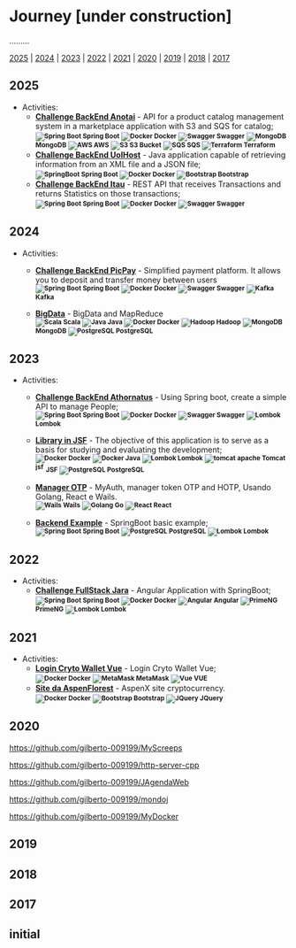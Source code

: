 # Journey [under construction]

.........

[2025](#2025) | [2024](#2024) | [2023](#2023) | [2022](#2022) | [2021](#2021) | [2020](#2020) | [2019](#2019) | [2018](#2018) | [2017](#2017) 

## 2025

<!--```mermaid
graph TD
    A[This is an <b>important</b> <a href='https://google.com'>link</a>]
```-->

<!--  + Professional Experience:-->
<!--  + My Contributions:-->

 + Activities:
    - [**Challenge BackEnd Anotai**](https://github.com/gilberto-009199/desafio-anotai-backend-aws) - API for a product catalog management system in a marketplace application with S3 and SQS for catalog;
        <br/><small>
                <strong>![Spring Boot](./assets/spring16x16.svg) Spring Boot</strong>
                <strong>![Docker](./assets/docker16x16.svg) Docker</strong>
                <strong>![Swagger](./assets/swagger.svg) Swagger</strong>
                <strong>![MongoDB](./assets/mongodb.svg) MongoDB</strong>
                <strong>![AWS](./assets/cloud16x16.svg) AWS</strong>
                <strong>![S3](./assets/Arch_Amazon-Simple-Storage-Service_16.svg) S3 Bucket</strong>
                <strong>![SQS](./assets/Arch_Amazon-Simple-Queue-Service_16.svg) SQS </strong>
                <strong>![Terraform](./assets/terraform16x16.svg) Terraform</strong>
              </small>
    - [**Challenge BackEnd UolHost**](https://github.com/gilberto-009199/desafio-uolhost-backend) - Java application capable of retrieving information from an XML file and a JSON file;
        <br/><small>
                <strong>![SpringBoot](./assets/spring16x16.svg) Spring Boot</strong>
                <strong>![Docker](./assets/docker16x16.svg) Docker</strong>
                <strong>![Bootstrap](./assets/bootstrap.svg) Bootstrap</strong> 
              </small>
    - [**Challenge BackEnd Itau**](https://github.com/gilberto-009199/desafio-itau-backend) - REST API that receives Transactions and returns Statistics on those transactions;
        <br/><small>
                <strong>![Spring Boot](./assets/spring16x16.svg) Spring Boot</strong>
                <strong>![Docker](./assets/docker16x16.svg) Docker</strong>
                <strong>![Swagger](./assets/swagger.svg) Swagger</strong>
              </small>


## 2024

<!--```mermaid
mindmap
  root((mindmap))
    Origins
      Long history
      ::icon(fa fa-book)
      Popularisation
        British popular psychology author Tony Buzan
    Research
      On effectiveness<br/>and features
      important
        Uses
            Creative techniques
            Strategic planning
            Argument mapping
    Tools
      Pen and paper
      Mermaid
```-->
<!---+ Professional Experience:-->
<!---+ My Contributions:-->


 + Activities:
    - [**Challenge BackEnd PicPay**](https://github.com/gilberto-009199/picpay-desafio-backend) - Simplified payment platform. It allows you to deposit and transfer money between users
    <br/><small>
            <strong>![Spring Boot](./assets/spring16x16.svg) Spring Boot</strong>
            <strong>![Docker](./assets/docker16x16.svg) Docker</strong>
            <strong>![Swagger](./assets/swagger.svg) Swagger</strong>
            <strong>![Kafka](./assets/kafka16x16.svg) Kafka</strong>
          </small>

    - [**BigData**](https://github.com/gilberto-009199/bigdata) - BigData and MapReduce
      <br/><small>
            <strong>![Scala](./assets/scala.svg) Scala</strong>
            <strong>![Java](./assets/java16x16.svg) Java</strong>
            <strong>![Docker](./assets/docker16x16.svg) Docker</strong>
            <strong>![Hadoop](./assets/hadoop.svg) Hadoop</strong>
            <strong>![MongoDB](./assets/mongodb.svg) MongoDB</strong>
            <strong>![PostgreSQL](./assets/postgresql.svg) PostgreSQL</strong>
          </small>

<!-- add https://github.com/gilberto-009199/processamento_imagem -->

## 2023

<!--  + Professional Experience:-->
<!--  + My Contributions: -->

 + Activities:
    - [**Challenge BackEnd Athornatus**](https://github.com/gilberto-009199/desafio-athornatus-backend) - Using Spring boot, create a simple API to manage People;
    <br/><small>
            <strong>![Spring Boot](./assets/spring16x16.svg) Spring Boot</strong>
            <strong>![Docker](./assets/docker16x16.svg) Docker</strong>
            <strong>![Swagger](./assets/swagger.svg) Swagger</strong>
            <strong>![Lombok](./assets/lombok.svg) Lombok</strong>
          </small>
   - [**Library in JSF**](https://github.com/gilberto-009199/bibliotecaJSF) - The objective of this application is to serve as a basis for studying and evaluating the development;
    <br/><small>
            <strong>![Docker](./assets/docker16x16.svg) Docker</strong>
            <strong>![Docker](./assets/java16x16.svg) Java</strong>
            <strong>![Lombok](./assets/lombok.svg) Lombok</strong>
            <strong>![tomcat apache](./assets/tomcat.svg) Tomcat</strong>
            <strong><img src="./assets/jsf.png" height="16px" width="16px" alt="jsf"> JSF</strong>
            <strong>![PostgreSQL](./assets/postgresql.svg) PostgreSQL</strong>
          </small>
   - [**Manager OTP**](https://github.com/gilberto-009199/myauth) - MyAuth, manager token OTP and HOTP, Usando Golang, React e Wails.
    <br/><small>
            <strong>![Wails](./assets/wails.svg) Wails</strong>
            <strong>![Golang](./assets/golang.svg) Go</strong>
            <strong>![React](./assets/react16x16.svg) React</strong>
          </small>
   
    - [**Backend Example**](https://github.com/Javeiros-brasil/helpmatch-backend) - SpringBoot basic example;
    <br/><small>
            <strong>![Spring Boot](./assets/spring16x16.svg) Spring Boot</strong>
            <strong>![PostgreSQL](./assets/postgresql.svg) PostgreSQL</strong>
            <strong>![Lombok](./assets/lombok.svg) Lombok</strong>
          </small>

<!-- add https://github.com/gilberto-009199/terra-invicta-traducao -->

## 2022

<!--  + Professional Experience:-->
<!--  + My Contributions: -->

 + Activities:
    - [**Challenge FullStack Jara**](https://github.com/gilberto-009199/avaliacao-full-stack) - Angular Application with SpringBoot;
    <br/><small>
            <strong>![Spring Boot](./assets/spring16x16.svg) Spring Boot</strong>
            <strong>![Docker](./assets/docker16x16.svg) Docker</strong>
            <strong>![Angular](./assets/angularjs.svg) Angular</strong>
            <strong>![PrimeNG](./assets/primeng.svg) PrimeNG</strong>
            <strong>![Lombok](./assets/lombok.svg) Lombok</strong>
          </small>

<!-- add https://github.com/gilberto-009199/music -->
<!-- add https://github.com/gilberto-009199/bencode -->
<!-- add https://github.com/gilberto-009199/Estrutura-de-Dados -->


## 2021

<!--  + Professional Experience:-->
<!--  + My Contributions: -->

 + Activities:
   - [**Login Cryto Wallet Vue**](https://github.com/gilberto-009199/Login-Cripto-Wallet-Vue) - Login Cryto Wallet Vue;
    <br/><small>
            <strong>![Docker](./assets/docker16x16.svg) Docker</strong>
            <strong>![MetaMask](./assets/metamask.svg) MetaMask</strong>
            <strong>![Vue](./assets/vuejs.svg) VUE</strong>
          </small>
   - [**Site da AspenFlorest**](https://github.com/gilberto-009199/AspenX) - AspenX site cryptocurrency.
    <br/><small>
            <strong>![Docker](./assets/docker16x16.svg) Docker</strong>
            <strong>![Bootstrap](./assets/bootstrap.svg) Bootstrap</strong>
            <strong>![JQuery](./assets/jquery.svg) JQuery</strong>
          </small>

## 2020

<!--  + Professional Experience:-->
<!--  + My Contributions: -->
<!--  + Activities: -->

https://github.com/gilberto-009199/MyScreeps

https://github.com/gilberto-009199/http-server-cpp

https://github.com/gilberto-009199/JAgendaWeb

https://github.com/gilberto-009199/mondoj

https://github.com/gilberto-009199/MyDocker

## 2019

<!--  + Professional Experience:-->
<!--  + My Contributions: -->
<!--  + Activities: -->

## 2018

<!--  + Professional Experience:-->
<!--  + My Contributions: -->
<!--  + Activities: -->

## 2017

<!--  + Professional Experience:-->
<!--  + My Contributions: -->
<!--  + Activities: -->

## initial 

